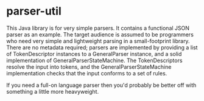 # parser-util

This Java library is for very simple parsers.  It contains a functional JSON parser as an example.  The target audience is assumed to be programmers who need very simple and lightweight
parsing in a small-footprint library.  There are no metadata required; parsers are implemented by providing a list of TokenDescriptor instances to a GeneralParser
instance, and a solid implementation of GeneralParserStateMachine.  The TokenDescriptors resolve the input into tokens, and the GeneralParserStateMachine implementation
checks that the input conforms to a set of rules.

If you need a full-on language parser then you'd probably be better off with something a little more heavyweight.
